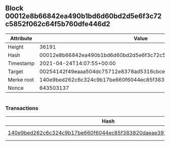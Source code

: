 ## Block 00012e8b66842ea490b1bd6d60bd2d5e6f3c72c5852f062c64f5b760dfe446d2

Attribute | Value
--- | ---
Height | 36191
Hash | 00012e8b66842ea490b1bd6d60bd2d5e6f3c72c5852f062c64f5b760dfe446d2
Timestamp | 2021-04-24T14:07:55+00:00
Target | 00254142f49eaaa504dc75712e8378ad5316cbcead634704b3734b6271167cc4
Merke root | 140e9bed262c6c324c9b17be660f6044ec85f383820daeae3918832874a88cb8
Nonce | 643503137

```

```

### Transactions

Hash | Amount
--- | ---
[140e9bed262c6c324c9b17be660f6044ec85f383820daeae3918832874a88cb8](140e9bed262c6c324c9b17be660f6044ec85f383820daeae3918832874a88cb8.md) | 10.00000000 SKEPTI 
